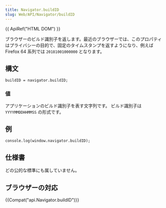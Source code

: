 ```yaml
---
title: Navigator.buildID
slug: Web/API/Navigator/buildID
---
```

{{ ApiRef("HTML DOM") }}

ブラウザーのビルド識別子を返します。最近のブラウザーでは、このプロパティはプライバシーの目的で、固定のタイムスタンプを返すようになり、例えば Firefox 64 系列では `20181001000000` となります。

## 構文

```
buildID = navigator.buildID;
```

### 値

アプリケーションのビルド識別子を表す文字列です。 ビルド識別子は `YYYYMMDDHHMMSS` の形式です。

## 例

```
console.log(window.navigator.buildID);
```

## 仕様書

どの公的な標準にも属していません。

## ブラウザーの対応

{{Compat("api.Navigator.buildID")}}
